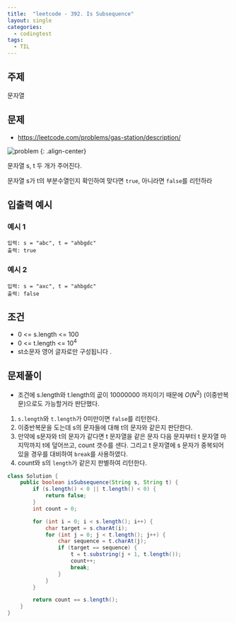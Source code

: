 ```yaml
---
title:  "leetcode - 392. Is Subsequence"
layout: single
categories:
  - codingtest
tags:
  - TIL
---
```


## 주제
문자열

## 문제
- https://leetcode.com/problems/gas-station/description/

![problem](https://github.com/user-attachments/assets/2f118fe0-ed2b-4498-bc24-7b35e5e636af)
{: .align-center}

문자열 s, t 두 개가 주어진다. 

문자열 s가 t의 부분수열인지 확인하여 맞다면 `true`, 아니라면 `false`를 리턴하라


## 입출력 예시
### 예시 1
```
입력: s = "abc", t = "ahbgdc"
출력: true
```

### 예시 2
```
입력: s = "axc", t = "ahbgdc"
출력: false
```

## 조건
- 0 <= s.length <= 100
- 0 <= t.length <= $10^{4}$
- st소문자 영어 글자로만 구성됩니다 .


## 문제풀이
- 조건에 s.length와 t.length의 곲이 10000000 까지이기 때문에 $O(N^{2})$ (이중반복문)으로도 가능할거라 판단했다.

1. `s.length`와 `t.length`가 0미만이면 `false`를 리턴한다.
2. 이중반복문을 도는데 s의 문자들에 대해 t의 문자와 같은지 판단한다.
3. 만약에 s문자와 t의 문자가 같다면 t 문자열을 같은 문자 다음 문자부터 t 문자열 마지막까지 t에 덮어쓰고, count 갯수를 샌다. 그리고 t 문자열에 s 문자가 중복되어 있을 경우를 대비하여 `break`를 사용하였다.
4. count와 s의 `length`가 같은지 판별하여 리턴한다.


```java
class Solution {
    public boolean isSubsequence(String s, String t) {
        if (s.length() < 0 || t.length() < 0) {
            return false;
        }
        int count = 0;

        for (int i = 0; i < s.length(); i++) {
            char target = s.charAt(i);
            for (int j = 0; j < t.length(); j++) {
                char sequence = t.charAt(j);
                if (target == sequence) {
                    t = t.substring(j + 1, t.length());
                    count++;
                    break;
                }
            }
        }

        return count == s.length();
    }
}
```